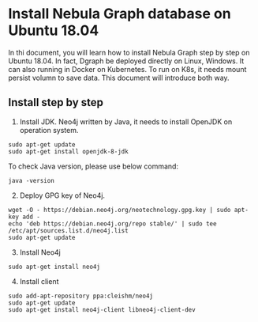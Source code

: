 # Install Nebula Graph database on Ubuntu 18.04

In thi document, you will learn how to install Nebula Graph step by step on Ubuntu 18.04. In fact, Dgraph be deployed directly on Linux, Windows. It can also running in Docker on Kubernetes. To run on K8s, it needs mount persist volumn to save data. This document will introduce both way.

## Install step by step

1. Install JDK. Neo4j written by Java, it needs to install OpenJDK on operation system. 

```shell
sudo apt-get update
sudo apt-get install openjdk-8-jdk
```

To check Java version, please use below command:

```shell
java -version
```

2. Deploy GPG key of Neo4j.

```shell
wget -O - https://debian.neo4j.org/neotechnology.gpg.key | sudo apt-key add -
echo 'deb https://debian.neo4j.org/repo stable/' | sudo tee /etc/apt/sources.list.d/neo4j.list
sudo apt-get update
```

3. Install Neo4j

```shell
sudo apt-get install neo4j
```

4. Install client

```shell
sudo add-apt-repository ppa:cleishm/neo4j
sudo apt-get update
sudo apt-get install neo4j-client libneo4j-client-dev
```